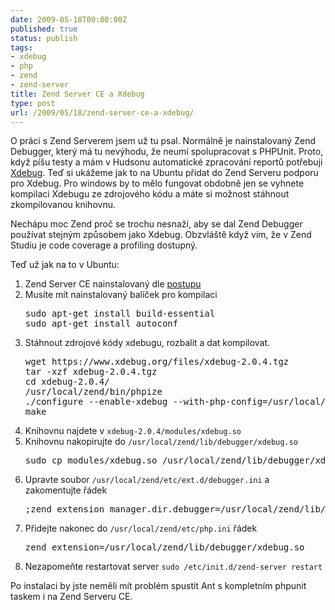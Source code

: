 ```yaml
---
date: 2009-05-18T00:00:00Z
published: true
status: publish
tags:
- xdebug
- php
- zend
- zend-server
title: Zend Server CE a Xdebug
type: post
url: /2009/05/18/zend-server-ce-a-xdebug/
---
```


O práci s Zend Serverem jsem už tu psal. Normálně je nainstalovaný Zend Debugger, který má tu nevýhodu, že neumí spolupracovat s PHPUnit. Proto, když píšu testy a mám v Hudsonu automatické zpracování reportů potřebuji <a href="https://www.xdebug.org">Xdebug</a>. Teď si ukážeme jak to na Ubuntu přidat do Zend Serveru podporu pro Xdebug. Pro windows by to mělo fungovat obdobně jen se vyhnete kompilaci Xdebugu ze zdrojového kódu a máte si možnost stáhnout zkompilovanou knihovnu.

Nechápu moc Zend proč se trochu nesnaží, aby se dal Zend Debugger používat stejným způsobem jako Xdebug. Obzvláště když vím, že v Zend Studiu je code coverage a profiling dostupný.

Teď už jak na to v Ubuntu:
<ol>
	<li>Zend Server CE nainstalovaný dle <a href="https://blog.prskavec.net/2009/04/ubuntu-centos-5-a-php-529-v-zend-server-ce/">postupu</a></li>
	<li>Musíte mít nainstalovaný balíček pro kompilaci
<pre>sudo apt-get install build-essential
sudo apt-get install autoconf</pre>
</li>
	<li>Stáhnout zdrojové kódy xdebugu, rozbalit a dat kompilovat.
<pre>wget https://www.xdebug.org/files/xdebug-2.0.4.tgz
tar -xzf xdebug-2.0.4.tgz
cd xdebug-2.0.4/
/usr/local/zend/bin/phpize
./configure --enable-xdebug --with-php-config=/usr/local/zend/bin/php-config
make</pre>
</li>
	<li>Knihovnu najdete v <code>xdebug-2.0.4/modules/xdebug.so</code></li>
	<li>Knihovnu nakopirujte do <code>/usr/local/zend/lib/debugger/xdebug.so</code></li>
<pre>sudo cp modules/xdebug.so /usr/local/zend/lib/debugger/xdebug.so</pre>
	<li>Upravte soubor <code>/usr/local/zend/etc/ext.d/debugger.ini</code> a zakomentujte řádek
<pre>;zend_extension_manager.dir.debugger=/usr/local/zend/lib/debugger</pre>
</li>
	<li>Přidejte nakonec do <code>/usr/local/zend/etc/php.ini</code> řádek
<pre>zend_extension=/usr/local/zend/lib/debugger/xdebug.so</pre>
</li>
	<li>Nezapomeňte restartovat server <code>sudo /etc/init.d/zend-server restart</code></li>
</ol>
Po instalaci by jste neměli mít problém spustit Ant s kompletním phpunit taskem i na Zend Serveru CE.
<pre>



</pre>
